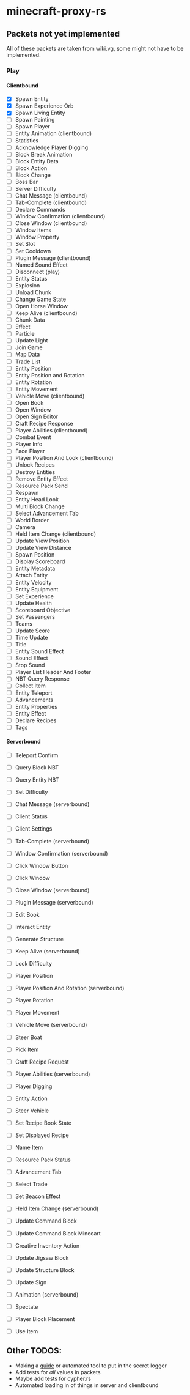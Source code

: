 # minecraft-proxy-rs

## Packets not yet implemented
All of these packets are taken from wiki.vg, some might not have to be implemented.
### Play
#### Clientbound
 - [x]  Spawn Entity
 - [x]  Spawn Experience Orb
 - [x]  Spawn Living Entity
 - [ ]  Spawn Painting
 - [ ]  Spawn Player
 - [ ]  Entity Animation (clientbound)
 - [ ]  Statistics
 - [ ]  Acknowledge Player Digging
 - [ ]  Block Break Animation
 - [ ]  Block Entity Data
 - [ ]  Block Action
 - [ ]  Block Change
 - [ ]  Boss Bar
 - [ ]  Server Difficulty
 - [ ]  Chat Message (clientbound)
 - [ ]  Tab-Complete (clientbound)
 - [ ]  Declare Commands
 - [ ]  Window Confirmation (clientbound)
 - [ ]  Close Window (clientbound)
 - [ ]  Window Items
 - [ ]  Window Property
 - [ ]  Set Slot
 - [ ]  Set Cooldown
 - [ ]  Plugin Message (clientbound)
 - [ ]  Named Sound Effect
 - [ ]  Disconnect (play)
 - [ ]  Entity Status
 - [ ]  Explosion
 - [ ]  Unload Chunk
 - [ ]  Change Game State
 - [ ]  Open Horse Window
 - [ ]  Keep Alive (clientbound)
 - [ ]  Chunk Data
 - [ ]  Effect
 - [ ]  Particle
 - [ ]  Update Light
 - [ ]  Join Game
 - [ ]  Map Data
 - [ ]  Trade List
 - [ ]  Entity Position
 - [ ]  Entity Position and Rotation
 - [ ]  Entity Rotation
 - [ ]  Entity Movement
 - [ ]  Vehicle Move (clientbound)
 - [ ]  Open Book
 - [ ]  Open Window
 - [ ]  Open Sign Editor
 - [ ]  Craft Recipe Response
 - [ ]  Player Abilities (clientbound)
 - [ ]  Combat Event
 - [ ]  Player Info
 - [ ]  Face Player
 - [ ]  Player Position And Look (clientbound)
 - [ ]  Unlock Recipes
 - [ ]  Destroy Entities
 - [ ]  Remove Entity Effect
 - [ ]  Resource Pack Send
 - [ ]  Respawn
 - [ ]  Entity Head Look
 - [ ]  Multi Block Change
 - [ ]  Select Advancement Tab
 - [ ]  World Border
 - [ ]  Camera
 - [ ]  Held Item Change (clientbound)
 - [ ]  Update View Position
 - [ ]  Update View Distance
 - [ ]  Spawn Position
 - [ ]  Display Scoreboard
 - [ ]  Entity Metadata
 - [ ]  Attach Entity
 - [ ]  Entity Velocity
 - [ ]  Entity Equipment
 - [ ]  Set Experience
 - [ ]  Update Health
 - [ ]  Scoreboard Objective
 - [ ]  Set Passengers
 - [ ]  Teams
 - [ ]  Update Score
 - [ ]  Time Update
 - [ ]  Title
 - [ ]  Entity Sound Effect
 - [ ]  Sound Effect
 - [ ]  Stop Sound
 - [ ]  Player List Header And Footer
 - [ ]  NBT Query Response
 - [ ]  Collect Item
 - [ ]  Entity Teleport
 - [ ]  Advancements
 - [ ]  Entity Properties
 - [ ]  Entity Effect
 - [ ]  Declare Recipes
 - [ ]  Tags

#### Serverbound
 - [ ]  Teleport Confirm
 - [ ]  Query Block NBT
 - [ ]  Query Entity NBT
 - [ ]  Set Difficulty
 - [ ]  Chat Message (serverbound)
 - [ ]  Client Status
 - [ ]  Client Settings
 - [ ]  Tab-Complete (serverbound)
 - [ ]  Window Confirmation (serverbound)
 - [ ]  Click Window Button
 - [ ]  Click Window
 - [ ]  Close Window (serverbound)
 - [ ]  Plugin Message (serverbound)
 - [ ]  Edit Book
 - [ ]  Interact Entity
 - [ ]  Generate Structure
 - [ ]  Keep Alive (serverbound)
 - [ ]  Lock Difficulty
 - [ ]  Player Position
 - [ ]  Player Position And Rotation (serverbound)
 - [ ]  Player Rotation
 - [ ]  Player Movement
 - [ ]  Vehicle Move (serverbound)
 - [ ]  Steer Boat
 - [ ]  Pick Item
 - [ ]  Craft Recipe Request
 - [ ]  Player Abilities (serverbound)
 - [ ]  Player Digging
 - [ ]  Entity Action
 - [ ]  Steer Vehicle
 - [ ]  Set Recipe Book State
 - [ ]  Set Displayed Recipe
 - [ ]  Name Item
 - [ ]  Resource Pack Status
 - [ ]  Advancement Tab
 - [ ]  Select Trade
 - [ ]  Set Beacon Effect
 - [ ]  Held Item Change (serverbound)
 - [ ]  Update Command Block
 - [ ]  Update Command Block Minecart
 - [ ]  Creative Inventory Action
 - [ ]  Update Jigsaw Block
 - [ ]  Update Structure Block
 - [ ]  Update Sign
 - [ ]  Animation (serverbound)
 - [ ]  Spectate
 - [ ]  Player Block Placement
 - [ ]  Use Item


## Other TODOS:
 - Making a ~~[guide](https://github.com/zegevlier/minecraft-proxy-rs/blob/main/Building%20the%20JAR.md)~~ or automated tool to put in the secret logger
 - Add tests for *all* values in packets
 - Maybe add tests for cypher.rs
 - Automated loading in of things in server and clientbound